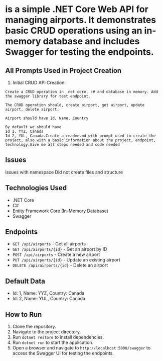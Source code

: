 # is a simple .NET Core Web API for managing airports. It demonstrates basic CRUD operations using an in-memory database and includes Swagger for testing the endpoints.

## All Prompts Used in Project Creation
1. Initial CRUD API Creation:
```
Create a CRUD operation in .net core, c# and database in memory. Add the swagger library for test endpoint.

The CRUD operation should, create airport, get airport, update airport, delete airport. 

Airport should have Id, Name, Country

By default we should have
Id 1, YYZ, Canada
Id 2, YUL, Canada.Create a readme.md with prompt used to create the project, also with a basic information about the project, endpoint, technology.Give me all steps needed and code needed
```

## Issues
Issues with namespace
Did not create files and structure

## Technologies Used

- .NET Core
- C#
- Entity Framework Core (In-Memory Database)
- Swagger

## Endpoints

- `GET /api/airports` - Get all airports
- `GET /api/airports/{id}` - Get an airport by ID
- `POST /api/airports` - Create a new airport
- `PUT /api/airports/{id}` - Update an existing airport
- `DELETE /api/airports/{id}` - Delete an airport

## Default Data

- Id: 1, Name: YYZ, Country: Canada
- Id: 2, Name: YUL, Country: Canada

## How to Run

1. Clone the repository.
2. Navigate to the project directory.
3. Run `dotnet restore` to install dependencies.
4. Run `dotnet run` to start the application.
5. Open a browser and navigate to `http://localhost:5000/swagger` to access the Swagger UI for testing the endpoints.